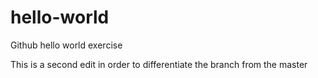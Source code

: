 # hello-world
Github hello world exercise

This is a second edit in order to differentiate the branch from the master

